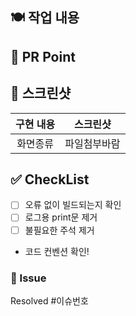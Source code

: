 ## 🍽️ 작업 내용
<!-- 작업한 내용을 간단하게 적어주세요! -->


## 🚗 PR Point
<!-- 주의할 사항이나 같이 고민해볼 부분, 강조하고 싶은 내용 등을 적어주세요! -->


## 📱 스크린샷
<!-- 작업한 화면이 있다면 스크린 샷으로 첨부해주세요. -->
|    구현 내용    |   스크린샷   |
| :-------------: | :----------: |
| 화면종류 | 파일첨부바람 |


## ✅ CheckList
- [ ] 오류 없이 빌드되는지 확인
- [ ] 로그용 print문 제거
- [ ] 불필요한 주석 제거
- 코드 컨벤션 확인!

### 🔗 Issue 
<!-- 생성한 관련 이슈가 있다면 Resolved #이슈번호로 닫아주세요! -->
Resolved #이슈번호

